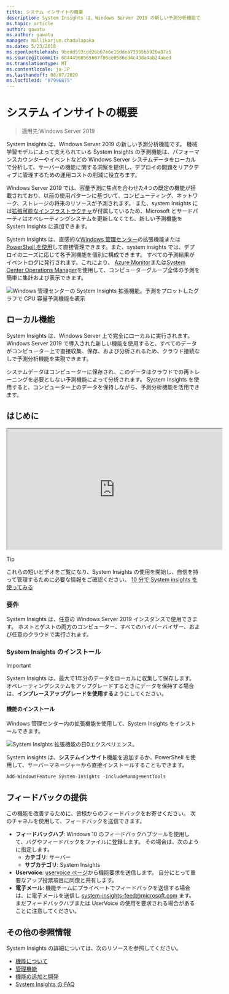 ```yaml
---
title: システム インサイトの概要
description: System Insights は、Windows Server 2019 の新しい予測分析機能です。 機械学習モデルによって支えられている System Insights の予測機能は、パフォーマンスカウンターやイベントなどの Windows Server システムデータをローカルで分析して、サーバーの機能に関する洞察を提供し、デプロイの問題をリアクティブに管理するための運用コストの削減に役立ちます。
ms.topic: article
author: gawatu
ms.author: gawatu
manager: mallikarjun.chadalapaka
ms.date: 5/23/2018
ms.openlocfilehash: 9bedd593cdd26b67e6e16ddea73955bb926a87a5
ms.sourcegitcommit: 68444968565667f86ee0586ed4c43da4ab24aaed
ms.translationtype: MT
ms.contentlocale: ja-JP
ms.lasthandoff: 08/07/2020
ms.locfileid: "87996675"
---
```

# <a name="system-insights-overview"></a>システム インサイトの概要

>適用先:Windows Server 2019

System Insights は、Windows Server 2019 の新しい予測分析機能です。 機械学習モデルによって支えられている System Insights の予測機能は、パフォーマンスカウンターやイベントなどの Windows Server システムデータをローカルで分析して、サーバーの機能に関する洞察を提供し、デプロイの問題をリアクティブに管理するための運用コストの削減に役立ちます。

Windows Server 2019 では、容量予測に焦点を合わせた4つの既定の機能が搭載されており、以前の使用パターンに基づいて、コンピューティング、ネットワーク、ストレージの将来のリソースが予測されます。 また、system Insights には[拡張可能なインフラストラクチャ](adding-and-developing-capabilities.md)が付属しているため、Microsoft とサードパーティはオペレーティングシステムを更新しなくても、新しい予測機能を System Insights に追加できます。

System Insights は、直感的な[Windows 管理センター](../windows-admin-center/overview.md)の拡張機能または[PowerShell を使用](https://aka.ms/SystemInsightsPowerShell)して直接管理できます。また、system insights では、デプロイのニーズに応じて各予測機能を個別に構成できます。 すべての予測結果がイベントログに発行されます。これにより、 [Azure Monitor](https://azure.microsoft.com/services/monitor/)または[System Center Operations Manager](/system-center/scom/welcome?view=sc-om-1807)を使用して、コンピューターグループ全体の予測を簡単に集計および表示できます。

![Windows 管理センターの System Insights 拡張機能。予測をプロットしたグラフで CPU 容量予測機能を表示](media/cpu-forecast-2.png)

## <a name="local-functionality"></a>ローカル機能
System Insights は、Windows Server 上で完全にローカルに実行されます。 Windows Server 2019 で導入された新しい機能を使用すると、すべてのデータがコンピューター上で直接収集、保存、および分析されるため、クラウド接続なしで予測分析機能を実現できます。

システムデータはコンピューターに保存され、このデータはクラウドでの再トレーニングを必要としない予測機能によって分析されます。 System Insights を使用すると、コンピューター上のデータを保持しながら、予測分析機能を活用できます。

## <a name="get-started"></a>はじめに

<iframe src=https://www.youtube-nocookie.com/embed/AJxQkx5WSaA width=560 height=315 allowfullscreen></iframe>

>[!TIP]
>これらの短いビデオをご覧になり、System Insights の使用を開始し、自信を持って管理するために必要な情報をご確認ください。 [10 分で System insights を使ってみる](https://blogs.technet.microsoft.com/filecab/2018/07/24/getting-started-with-system-insights-in-10-minutes/)

### <a name="requirements"></a>要件
System Insights は、任意の Windows Server 2019 インスタンスで使用できます。 ホストとゲストの両方のコンピューター、すべてのハイパーバイザー、および任意のクラウドで実行されます。

### <a name="install-system-insights"></a>System Insights のインストール
>[!IMPORTANT]
>System Insights は、最大で1年分のデータをローカルに収集して保存します。 オペレーティングシステムをアップグレードするときにデータを保持する場合は、**インプレースアップグレードを使用する**ようにしてください。

#### <a name="install-the-feature"></a>機能のインストール
Windows 管理センター内の拡張機能を使用して、System Insights をインストールできます。

![System Insights 拡張機能の日0エクスペリエンス。](media/day-0-2.png)

System insights は、**システムインサイト**機能を追加するか、PowerShell を使用して、サーバーマネージャーから直接インストールすることもできます。

```PowerShell
Add-WindowsFeature System-Insights -IncludeManagementTools
```

## <a name="provide-feedback"></a>フィードバックの提供
この機能を改善するために、皆様からのフィードバックをお寄せください。 次のチャネルを使用して、フィードバックを送信できます。
- **フィードバックハブ**: Windows 10 のフィードバックハブツールを使用して、バグやフィードバックをファイルに登録します。 その場合は、次のように指定します。
    - **カテゴリ**: サーバー
    - **サブカテゴリ**: System Insights
- **Uservoice**: [uservoice ページ](https://windowsserver.uservoice.com/forums/295071-management-tools)から機能要求を送信します。 自分にとって重要なアップ投票項目に同僚と共有します。
- **電子メール**: 機能チームにプライベートでフィードバックを送信する場合は、に電子メールを送信し system-insights-feed@microsoft.com ます。 まだフィードバックハブまたは UserVoice の使用を要求される場合があることに注意してください。

## <a name="additional-references"></a>その他の参照情報
System Insights の詳細については、次のリソースを参照してください。

- [機能について](understanding-capabilities.md)
- [管理機能](managing-capabilities.md)
- [機能の追加と開発](adding-and-developing-capabilities.md)
- [System Insights の FAQ](faq.md)
